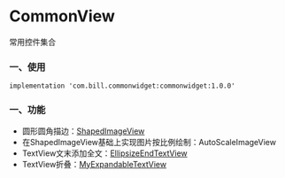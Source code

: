 # CommonView
常用控件集合

### 一、使用

```
implementation 'com.bill.commonwidget:commonwidget:1.0.0'
```

### 一、功能

- 圆形圆角描边：[ShapedImageView](https://github.com/YBill/ShapedImageView)
- 在ShapedImageView基础上实现图片按比例绘制：AutoScaleImageView
- TextView文末添加全文：[EllipsizeEndTextView](https://github.com/YBill/EllipsizeEndTextView)
- TextView折叠：[MyExpandableTextView](https://github.com/YBill/MyExpandableTextView)

